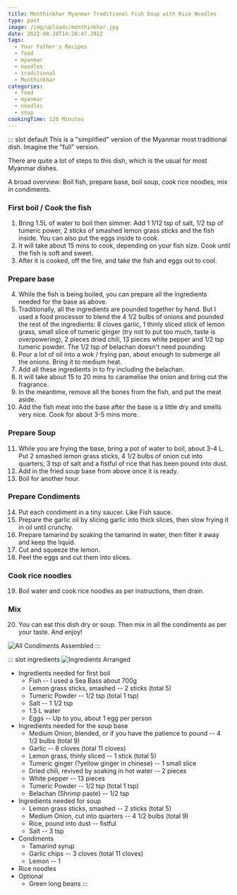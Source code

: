 ```yaml
---
title: Monthinkhar Myanmar Traditional Fish Soup with Rice Noodles
type: post
image: /img/uploads/monthinkhar.jpg
date: 2022-08-28T14:28:47.292Z
tags:
  - Your Father's Recipes
  - food
  - myanmar
  - noodles
  - traditional
  - Monthinkhar
categories:
  - food
  - myanmar
  - noodles
  - soup
cookingTime: 120 Minutes
---
```

::: slot default
This is a "simplified" version of the Myanmar most traditional dish. Imagine the "full" version.
<!-- more -->
There are quite a lot of steps to this dish, which is the usual for most Myanmar dishes. 

A broad overview: Boil fish, prepare base, boil soup, cook rice noodles, mix in condiments.

### First boil / Cook the fish
1. Bring 1.5L of water to boil then simmer. Add 1 1/12 tsp of salt, 1/2 tsp of tumeric power, 2 sticks of smashed lemon grass sticks and the fish inside. You can also put the eggs inside to cook. 
2. It will take about 15 mins to cook, depending on your fish size. Cook until the fish is soft and sweet.
3. After it is cooked, off the fire, and take the fish and eggs out to cool.

### Prepare base
4. While the fish is being boiled, you can prepare all the ingredients needed for the base as above. 
5. Traditionally, all the ingredients are pounded together by hand. But I used a food processor to blend the 4 1/2 bulbs of onions and pounded the rest of the ingredients: 8 cloves garlic, 1 thinly sliced stick of lemon grass, small slice of tumeric ginger (try not to put too much, taste is overpowering), 2 pieces dried chili, 13 pieces white pepper and 1/2 tsp tumeric powder. The 1/2 tsp of belachan doesn't need pounding.
6. Pour a lot of oil into a wok / frying pan, about enough to submerge all the onions. Bring it to medium heat. 
7. Add all these ingredients in to fry including the belachan.
8. It will take about 15 to 20 mins to caramelise the onion and bring out the fragrance. 
9. In the meantime, remove all the bones from the fish, and put the meat aside.
10. Add the fish meat into the base after the base is a little dry and smells very nice. Cook for about 3-5 mins more. 

### Prepare Soup
11. While you are frying the base, bring a pot of water to boil, about 3-4 L. Put 2 smashed lemon grass sticks, 4 1/2 bulbs of onion cut into quarters, 3 tsp of salt and a fistful of rice that has been pound into dust.
12. Add in the fried soup base from above once it is ready.
13. Boil for another hour.

### Prepare Condiments
14. Put each condiment in a tiny saucer. Like Fish sauce. 
15. Prepare the garlic oil by slicing garlic into thick slices, then slow frying it in oil until crunchy.
16. Prepare tamarind by soaking the tamarind in water, then filter it away and keep the liquid.
17. Cut and squeeze the lemon.
18. Peel the eggs and cut them into slices.

### Cook rice noodles
19. Boil water and cook rice noodles as per instructions, then drain.

### Mix
20. You can eat this dish dry or soup. Then mix in all the condiments as per your taste. And enjoy!

![All Condiments Assembled](/img/uploads/monthinkhar_arranged.jpg "All Condiments Assembled")
:::

::: slot ingredients
![Ingredients Arranged](/img/uploads/monthinkhar_ingredients.jpg "Ingredients Arranged")

- Ingredients needed for first boil
  - Fish -- I used a Sea Bass about 700g
  - Lemon grass sticks, smashed -- 2 sticks (total 5)
  - Tumeric Powder -- 1/2 tsp (total 1 tsp)
  - Salt -- 1 1/2 tsp
  - 1.5 L water
  - Eggs -- Up to you, about 1 egg per person
- Ingredients needed for the soup base
  - Medium Onion, blended, or if you have the patience to pound -- 4 1/2 bulbs (total 9)
  - Garlic -- 8 cloves (total 11 cloves)
  - Lemon grass, thinly sliced -- 1 stick (total 5)
  - Tumeric ginger (?yellow ginger in chinese) -- 1 small slice
  - Dried chili, revived by soaking in hot water -- 2 pieces
  - White pepper -- 13 pieces
  - Tumeric Powder -- 1/2 tsp (total 1 tsp)
  - Belachan (Shrimp paste) -- 1/2 tsp
- Ingredients needed for soup
  - Lemon grass sticks, smashed -- 2 sticks (total 5)
  - Medium Onion, cut into quarters -- 4 1/2 bulbs (total 9)
  - Rice, pound into dust -- fistful
  - Salt -- 3 tsp
- Condiments
  - Tamarind syrup
  - Garlic chips -- 3 cloves (total 11 cloves)
  - Lemon -- 1 
- Rice noodles
- Optional
  - Green long beans
:::